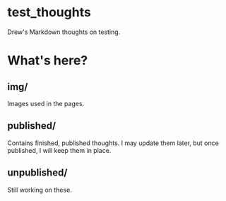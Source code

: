 # test_thoughts
Drew's Markdown thoughts on testing.

# What's here?

## img/
Images used in the pages.

## published/
Contains finished, published thoughts. I may update them later, but once published, I will keep them in place.

## unpublished/
Still working on these.
